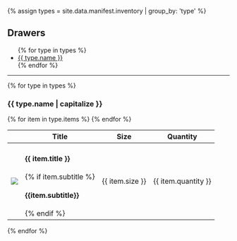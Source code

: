 ---
---
{% assign types = site.data.manifest.inventory | group_by: 'type' %}
<h2>Drawers</h2>
<ul class='contents'>
{% for type in types %}
  <li><a href='#{{ type.name}}'>{{ type.name  }}</a></li>
{% endfor %}
</ul>

<hr />

{% for type in types %}
  <h3 id='{{type.name}}'>{{ type.name | capitalize }}</h3>
  <table class='inventory'>
    <tr>
      <th></th>
      <th>Title</th>
      <th>Size</th>
      <th>Quantity</th>
    </tr>
    <tbody>
    {% for item in type.items %}
      <tr>
        <td>
          <img src="/images{{ item.image | relative_url }}" />
        </td>
        <td>
          <h4>{{ item.title }}</h4>
          {% if item.subtitle %}
            <h4 class="subtitle">{{item.subtitle}}</h4>
          {% endif %}
        </td>
        <td>
          {{ item.size }}
        </td>
        <td>
          {{ item.quantity }}
        </td>
      </tr>
    {% endfor %}
    </tbody>
  </table>
{% endfor %}
